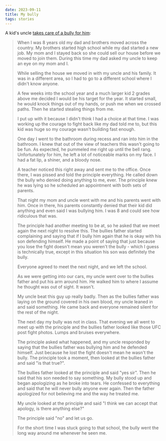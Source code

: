 ```yaml
---
date: 2023-09-11
title: My bully
tags: stories
---
```


A kid's uncle [takes care of a bully for him](https://www.reddit.com/r/MaliciousCompliance/comments/ethkom/my_bully/):

> When I was 8 years old my dad and brothers moved across the country. My brothers started high school while my dad started a new job. My mom and I stayed back so she could sell our house before we moved to join them. During this time my dad asked my uncle to keep an eye on my mom and I.
> 
> While selling the house we moved in with my uncle and his family. It was in a different area, so I had to go to a different school where I didn't know anyone.
> 
> A few weeks into the school year and a much larger kid 2 grades above me decided I would be his target for the year. It started small, he would knock things out of my hands, or push me when we crossed paths. Then he started stealing things from me.
> 
> I put up with it because I didn't think I had a choice at that time. I was working up the courage to fight back like my dad told me to, but this kid was huge so my courage wasn't building fast enough.
> 
> One day I went to the bathroom during recess and ran into him in the bathroom. I knew that out of the view of teachers this wasn't going to be fun. As expected, he pummeled me right up until the bell rang. Unfortunately for him, he left a lot of noticeable marks on my face. I had a fat lip, a shiner, and a bloody nose.
> 
> A teacher noticed this right away and sent me to the office. Once there, I was pissed and told the principle everything. He called down the bully who denied doing anything to me, ever. The principle knew he was lying so he scheduled an appointment with both sets of parents.
> 
> That night my mom and uncle went with me and his parents went with him. Once in there, his parents constantly denied that their kid did anything and even said I was bullying him. I was 8 and could see how ridiculous that was.
> 
> The principle had another meeting to be at, so he asked that we meet again the next night to resolve this. The bullies father started complaining and saying that if I bully him again that he is okay with his son defending himself. He made a point of saying that just because you lose the fight doesn't mean you weren't the bully - which I guess is technically true, except in this situation his son was definitely the bully.
> 
> Everyone agreed to meet the next night, and we left the school.
> 
> As we were getting into our cars, my uncle went over to the bullies father and put his arm around him. He walked him to where I assume he thought was out of sight. It wasn't.
> 
> My uncle beat this guy up really badly. Then as the bullies father was laying on the ground covered in his own blood, my uncle leaned in and said something. He came back and everyone remained silent for the rest of the night.
> 
> The next day my bully was not in class. That evening we all went to meet up with the principle and the bullies father looked like those UFC post fight photos. Lumps and bruises everywhere.
> 
> The principle asked what happened, and my uncle responded by saying that the bullies father was bullying him and he defended himself. Just because he lost the fight doesn't mean he wasn't the bully. The principle took a moment, then looked at the bullies father and said "is that true?".
> 
> The bullies father looked at the principle and said "yes sir". Then he said that his son needed to say something. My bully stood up and began apologizing as he broke into tears. He confessed to everything and said that he will never bully anyone ever again. Then the father apologized for not believing me and the way he treated me.
> 
> My uncle looked at the principle and said "I think we can accept that apology, is there anything else?"
> 
> The principle said "no" and let us go.
> 
> For the short time I was stuck going to that school, the bully went the long way around me whenever he seen me.